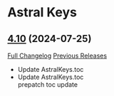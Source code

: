 # Astral Keys

## [4.10](https://github.com/astralguild/AstralKeys/tree/4.10) (2024-07-25)
[Full Changelog](https://github.com/astralguild/AstralKeys/compare/4.09...4.10) [Previous Releases](https://github.com/astralguild/AstralKeys/releases)

- Update AstralKeys.toc  
- Update AstralKeys.toc  
    prepatch toc update  
